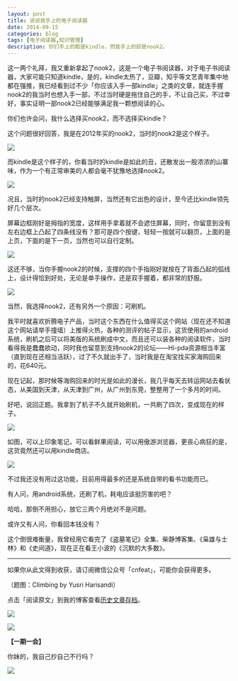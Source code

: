 ```yaml
---
layout: post
title: 说说我手上的电子阅读器
date: 2014-09-15
categories: blog
tags: [电子阅读器,知识管理]
description: 你们手上的都是kindle，而我手上的却是nook2。
---
```




这一两个礼拜，我又重新拿起了nook2，这是一个电子书阅读器，对于电子书阅读器，大家可能只知道kindle，是的，kindle太热了，豆瓣，知乎等文艺青年集中地都在强推，我已经看到过不少「你应该入手一部kindle」之类的文章，就连手握nook2的我当时也想入手一部，不过当时硬是拖住自己的手，不让自己买，不过幸好，事实证明一部nook2已经能够满足我一颗想阅读的心。

你们也许会问，我什么选择买nook2，而不选择买kindle？

这个问题很好回答，我是在2012年买的nook2，当时的nook2是这个样子。

![](http://cnfeat.qiniudn.com/297079528.jpg)

而kindle是这个样子的，你看当时的kindle是如此的丑，还散发出一股浓浓的山寨味，作为一个有正常审美的人都会毫不犹豫地选择nook2。

![](http://cnfeat.qiniudn.com/115I64L7-0.jpg)



况且，当时的nook2已经支持触屏，当然还有它出色的设计，至今还比kindle领先好几个层次。

屏幕边框刚好是拇指的宽度，这样用手拿着就不会遮住屏幕，同时，你留意到没有左右边框上凸起了四条线没有？那可是四个按键，轻轻一按就可以翻页，上面的是上页，下面的是下一页，当然也可以自行定制。

![](http://cnfeat.qiniudn.com/1772652273.jpg)

这还不够，当你手握nook2的时候，支撑的四个手指刚好就按在了背面凸起的弧线上，设计得恰到好处，无论是单手操作，还是双手握着，都非常的舒服。

![](http://cnfeat.qiniudn.com/54437504.jpg)

当然，我选择nook2，还有另外一个原因：可刷机。

我平时就喜欢折腾电子产品，当时这个东西在什么值得买这个网站（现在还不知道这个网站请举手撞墙）上推得火热，各种的测评的帖子显示，这货使用的android系统，刷机之后可以将美版的系统刷成中文，而且还可以装各种的阅读软件，当时看得我是蠢蠢欲动，同时我也留意到支持nook2的论坛——Hi-pda资源相当丰富（直到现在还相当活跃），过了不久就出手了，当时我是在淘宝找买家海购回来的，花640元。

现在记起，那时候等海购回来的时光是如此的漫长，我几乎每天去转运网站去看状态，从美国到天津，从天津到广州，从广州到东莞，整整用了一个多月的时间。

好吧，说回正题。我拿到了机子不久就开始刷机，一共刷了四次，变成现在的样子。

![](http://cnfeat.qiniudn.com/1312110278.jpg)


如图，可以上印象笔记，可以看鲜果阅读，可以用傲游浏览器，更丧心病狂的是，这货竟然还可以用kindle商店。


![](http://cnfeat.qiniudn.com/1094016664.jpg)

不过我还没有用过这功能，目前用得最多的还是系统自带的看书功能而已。

有人问，用android系统，还刷了机，耗电应该挺厉害的吧？

哈哈，那倒不用担心，放它三两个月绝对不是问题。

或许又有人问，你看回本钱没有？

这个倒很难衡量，我曾经用它看完了《盗墓笔记》全集、柴静博客集、《枭雄与士林》和《史间道》，现在正在看王小波的《沉默的大多数》。


----

如果你从此文得到收获，请订阅微信公众号「cnfeat」，可能你会获得更多。

（题图：Climbing by Yusri Harisandi）

点击「阅读原文」到我的博客查看[历史文章存档](http://xiaoyan.work)。

![](http://cnfeat.qiniudn.com/mHDSX.png)

![](http://cnfeat.qiniudn.com/signitrue-2014-07-11.png)


**【一期一会】**


你妹的，我自己抄自己不行吗？

![](http://cnfeat.qiniudn.com/Image-2014-09-03-20-07-52.jpg)


